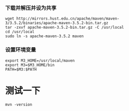 
### 下载并解压并设为共享

``` 
wget http://mirrors.hust.edu.cn/apache/maven/maven-3/3.5.2/binaries/apache-maven-3.5.2-bin.tar.gz
tar -zxvf apache-maven-3.5.2-bin.tar.gz -C /usr/local
cd /usr/local
sudo ln -s apache-maven-3.5.2 maven
```

### 设置环境变量

```
export M3_HOME=/usr/local/maven
export M3=$M3_HOME/bin
PATH=$M3:$PATH
```

# 测试一下
```
mvn -version
```
